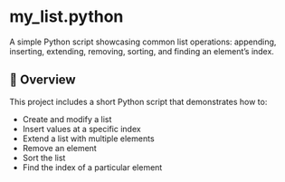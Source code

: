 # my_list.python
A simple Python script showcasing common list operations: appending, inserting, extending, removing, sorting, and finding an element’s index.
## 🧠 Overview

This project includes a short Python script that demonstrates how to:

- Create and modify a list
- Insert values at a specific index
- Extend a list with multiple elements
- Remove an element
- Sort the list
- Find the index of a particular element


